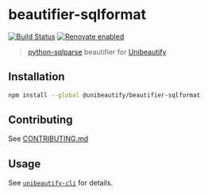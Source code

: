 # beautifier-sqlformat

[![Build Status](https://travis-ci.com/Unibeautify/beautifier-sqlformat.svg?branch=master)](https://travis-ci.com/Unibeautify/beautifier-sqlformat) [![Renovate enabled](https://img.shields.io/badge/renovate-enabled-brightgreen.svg)](https://renovateapp.com/)

> [python-sqlparse](https://github.com/andialbrecht/sqlparse) beautifier for [Unibeautify](https://github.com/Unibeautify)

## Installation

```bash
npm install --global @unibeautify/beautifier-sqlformat
```

## Contributing

See [CONTRIBUTING.md](CONTRIBUTING.md)

## Usage

See [`unibeautify-cli`](https://github.com/Unibeautify/unibeautify-cli) for details.
